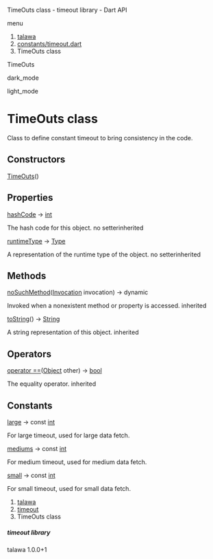 




TimeOuts class - timeout library - Dart API







menu

1. [talawa](../index.html)
2. [constants/timeout.dart](../file-___home_harshil_Desktop_open-source_palisadoes_talawa_lib_constants_timeout/)
3. TimeOuts class

TimeOuts


dark\_mode

light\_mode




# TimeOuts class


Class to define constant timeout to bring consistency in the code.


## Constructors

[TimeOuts](../file-___home_harshil_Desktop_open-source_palisadoes_talawa_lib_constants_timeout/TimeOuts/TimeOuts.html)()




## Properties

[hashCode](https://api.flutter.dev/flutter/dart-core/Object/hashCode.html)
→ [int](https://api.flutter.dev/flutter/dart-core/int-class.html)

The hash code for this object.
no setterinherited

[runtimeType](https://api.flutter.dev/flutter/dart-core/Object/runtimeType.html)
→ [Type](https://api.flutter.dev/flutter/dart-core/Type-class.html)

A representation of the runtime type of the object.
no setterinherited



## Methods

[noSuchMethod](https://api.flutter.dev/flutter/dart-core/Object/noSuchMethod.html)([Invocation](https://api.flutter.dev/flutter/dart-core/Invocation-class.html) invocation)
→ dynamic


Invoked when a nonexistent method or property is accessed.
inherited

[toString](https://api.flutter.dev/flutter/dart-core/Object/toString.html)()
→ [String](https://api.flutter.dev/flutter/dart-core/String-class.html)


A string representation of this object.
inherited



## Operators

[operator ==](https://api.flutter.dev/flutter/dart-core/Object/operator_equals.html)([Object](https://api.flutter.dev/flutter/dart-core/Object-class.html) other)
→ [bool](https://api.flutter.dev/flutter/dart-core/bool-class.html)


The equality operator.
inherited



## Constants

[large](../file-___home_harshil_Desktop_open-source_palisadoes_talawa_lib_constants_timeout/TimeOuts/large-constant.html)
→ const [int](https://api.flutter.dev/flutter/dart-core/int-class.html)

For large timeout, used for large data fetch.

[mediums](../file-___home_harshil_Desktop_open-source_palisadoes_talawa_lib_constants_timeout/TimeOuts/mediums-constant.html)
→ const [int](https://api.flutter.dev/flutter/dart-core/int-class.html)

For medium timeout, used for medium data fetch.

[small](../file-___home_harshil_Desktop_open-source_palisadoes_talawa_lib_constants_timeout/TimeOuts/small-constant.html)
→ const [int](https://api.flutter.dev/flutter/dart-core/int-class.html)

For small timeout, used for small data fetch.



 


1. [talawa](../index.html)
2. [timeout](../file-___home_harshil_Desktop_open-source_palisadoes_talawa_lib_constants_timeout/)
3. TimeOuts class

##### timeout library





talawa
1.0.0+1






